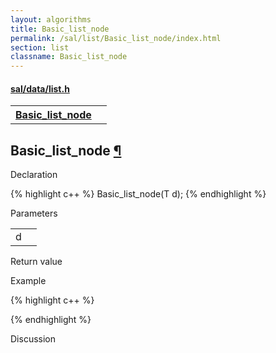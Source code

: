 ```yaml
---
layout: algorithms
title: Basic_list_node
permalink: /sal/list/Basic_list_node/index.html
section: list
classname: Basic_list_node
---
```


<div class="block">
<h4><a href="https://github.com/LemonPi/data/blob/master/list.h">sal/data/list.h</a>
</h4><table class="pretty">
<tr><th><a class="doc-list-name" href="#Basic_list_node">Basic_list_node</a></th><th></th></tr>
</table></div>



<h2 class="anchor doc-header">Basic_list_node <a class="anchor-link" href="#Basic_list_node" name="Basic_list_node" title="permalink to section">&para;</a></h2>
<div class="block">

<p class="doc-section">Declaration</p>
{% highlight c++ %}
Basic_list_node(T d);
{% endhighlight %}


<p class="doc-section">Parameters</p>
<table class="pretty">
<tr><td>d</td><td></td></tr>
</table>
<p class="doc-section">Return value</p>

<p class="doc-section">Example</p>
{% highlight c++ %}

{% endhighlight %}

<p class="doc-section">Discussion</p>
<div>
<p>
	
</p>
</div></div>





